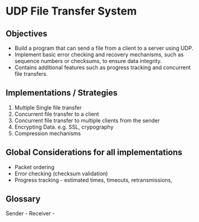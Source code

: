 # UDP File Transfer System

## Objectives

- Build a program that can send a file from a client to a server using UDP.
- Implement basic error checking and recovery mechanisms, such as sequence numbers or checksums, to
  ensure data integrity.
- Contains additional features such as progress tracking and concurrent file transfers.

## Implementations / Strategies
1. Multiple Single file transfer
2. Concurrent file transfer to a client
3. Concurrent file transfer to multiple clients from the sender
4. Encrypting Data. e.g. SSL, crypography
5. Compression mechanisms

## Global Considerations for all implementations
- Packet ordering
- Error checking (checksum validation)
- Progress tracking - estimated times, timeouts, retransmissions,

## Glossary

Sender -
Receiver -


